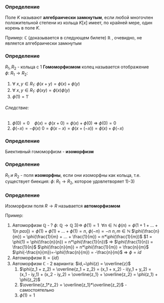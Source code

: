 ### Определение
Поле $K$ называют **алгебраически замкнутым**, если любой многочлен положительной степени из кольца $K[x]$ имеет, по крайней мере, один корень в поле $K$.

Пример:  $\mathbb{C}$ (доказывается в следующем билете)
$\mathbb{R}$ , очевидно, не является алгебраически замкнутым

### Определение
$R_1,R_2$ - кольца с 1
**Гомоморфизмом** колец называется отображение $\phi:~R_1\to R_2:$
1) $\forall~x,y\in R_1:~\phi(x + y) = \phi(x) + \phi(y)$
2) $\forall~x,y\in R_1:~\phi(xy) = \phi(x)\phi(y)$
3) $\phi(1)=1'$

###### Следствие:
1) $\phi(0) = 0~~~~\phi(x) = \phi(x + 0) = \phi(x) + \phi(0)$ => $\phi(0) = 0$
2) $\phi(-x) = -\phi(x)$
$0 = \phi(x - x) = \phi(x + (-x)) = \phi(x) + \phi(-x)$

### Определение
Биективный гомоморфизм - **изоморфизм**

### Определение
$R_1~и~R_2$ - поля **изоморфны**, если они изоморфны как кольца, т.е. существует биекция:
$\phi:~R_1\to R_2$, которое удовлетворяет 1)-3)

### Определение
Изоморфизм поля $R\to R$ называется **автоморфизмом**

Пример:
1) Автоморфизм $\mathbb{Q}$ - ?
	$\phi:~\mathbb{Q}\to\mathbb{Q}$
	3)=> $\phi(1)=1~~\forall n\in\mathbb{N}~\phi(n)=\phi(1 + 1 + ... + 1 [n~раз]) = \phi(1) + \phi(1) + ... + \phi(1) = n,~\phi(-n) = -n$ 
	$n,m \in \mathbb{N}$
	$\phi(\frac{n}{m}) = \phi(\frac{1}{m} + ... + \frac{1}{m}) = n*\phi(\frac{1}{m})$
	$1 = \phi(1) = \phi(\frac{n}{n}) = n*\phi(\frac{1}{n})$ => $\phi(\frac{1}{n}) = \frac{1}{n}$
	$\phi(\frac{n}{m}) = n*\phi(\frac{1}{m}) = \frac{n}{m}$
	$\phi(-\frac{n}{m})=-\phi(\frac{n}{m}) = -\frac{n}{m}$ => $\phi = id$ 
2) Автоморфизм $\mathbb{R} = \lbrace id \rbrace$
3) Автоморфизм $\mathbb{C}$ - 2 варианта: $id,~\phi(z) = \overline{z}$ 
	1. $\phi(z_1 + z_2) = \overline{z_1 + z_2} = (x_1 + x_2) - i(y_1 + y_2) = (x_1 - iy_1) + (x_2 - iy_2) = \overline{z_1} + \overline{z_2} = \phi(z_1) + \phi(z_2)$
	2. $\overline{z_1*z_2} = \overline{z_1}*\overline{z_2}$ - самостоятельно
	3. $\phi(1) = 1$
